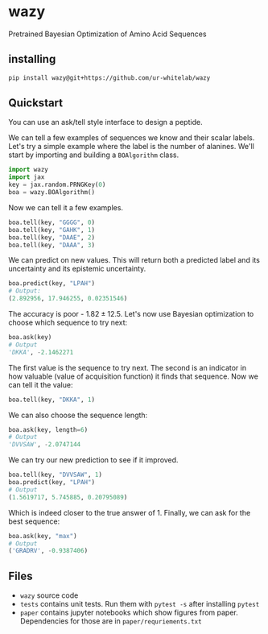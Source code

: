 # wazy

Pretrained Bayesian Optimization of Amino Acid Sequences

## installing

```bash
pip install wazy@git+https://github.com/ur-whitelab/wazy
```

## Quickstart
You can use an ask/tell style interface to design a peptide.

We can tell a few examples of sequences we know and their scalar labels. Let's try a simple example where the label is the number of alanines. We'll start by importing and building a `BOAlgorithm` class.

```py
import wazy
import jax
key = jax.random.PRNGKey(0)
boa = wazy.BOAlgorithm()
```

Now we can tell it a few examples.
```py
boa.tell(key, "GGGG", 0)
boa.tell(key, "GAHK", 1)
boa.tell(key, "DAAE", 2)
boa.tell(key, "DAAA", 3)
```

We can predict on new values. This will return both a predicted label and its uncertainty and its epistemic uncertainty.

```py
boa.predict(key, "LPAH")
# Output:
(2.892956, 17.946255, 0.02351546)
```
The accuracy is poor - $1.82\pm 12.5$. Let's now use Bayesian optimization to choose which sequence to try next:

```py
boa.ask(key)
# Output
'DKKA', -2.1462271
```
The first value is the sequence to try next. The second is an indicator in how valuable (value of acquisition function) it finds that sequence. Now we can tell it the value:

```py
boa.tell(key, "DKKA", 1)
```

We can also choose the sequence length:
```py
boa.ask(key, length=6)
# Output
'DVVSAW', -2.0747144
```

We can try our new prediction to see if it improved.

```py
boa.tell(key, "DVVSAW", 1)
boa.predict(key, "LPAH")
# Output
(1.5619717, 5.745885, 0.20795089)
```
Which is indeed closer to the true answer of 1. Finally, we can ask for the best sequence:

```py
boa.ask(key, "max")
# Output
('GRADRV', -0.9387406)
```

## Files

* `wazy` source code
* `tests` contains unit tests. Run them with `pytest -s` after installing `pytest`
* `paper` contains jupyter notebooks which show figures from paper. Dependencies for those are in `paper/requriements.txt`
